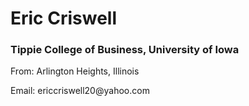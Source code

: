 # Eric Criswell 

### <p> Tippie College of Business, University of Iowa </p>
<p> From: Arlington Heights, Illinois </p>
<p> Email: ericcriswell20@yahoo.com </p>


<!--
**ecriswell40/ecriswell40** is a ✨ _special_ ✨ repository because its `README.md` (this file) appears on your GitHub profile.

Here are some ideas to get you started:

- 🔭 I’m currently working on ...
- 🌱 I’m currently learning ...
- 👯 I’m looking to collaborate on ...
- 🤔 I’m looking for help with ...
- 💬 Ask me about ...
- 📫 How to reach me: ...
- 😄 Pronouns: ...
- ⚡ Fun fact: ...
-->
